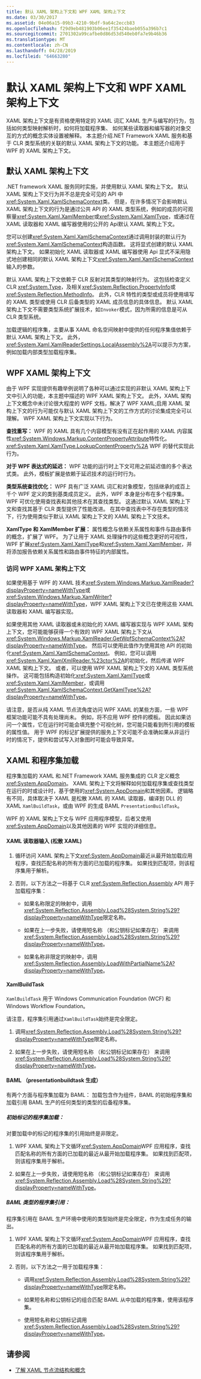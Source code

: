 ```yaml
---
title: 默认 XAML 架构上下文和 WPF XAML 架构上下文
ms.date: 03/30/2017
ms.assetid: 04e06a15-09b3-4210-9bdf-9a64c2eccb83
ms.openlocfilehash: f29d9eb481903b06ee1f35424baeb055a396b7c1
ms.sourcegitcommit: 2701302a99cafbe0d86d53d540eb0fa7e9b46b36
ms.translationtype: MT
ms.contentlocale: zh-CN
ms.lasthandoff: 04/28/2019
ms.locfileid: "64663280"
---
```

# <a name="default-xaml-schema-context-and-wpf-xaml-schema-context"></a>默认 XAML 架构上下文和 WPF XAML 架构上下文
XAML 架构上下文是有资格使用特定的 XAML 词汇 XAML 生产与编写的行为，包括如何类型映射解析时，如何将加载程序集、 如何某些读取器和编写器的对象交互的方式的概念实体设置被解释。 本主题介绍.NET Framework XAML 服务和基于 CLR 类型系统的关联的默认 XAML 架构上下文的功能。 本主题还介绍用于 WPF 的 XAML 架构上下文。  
  
## <a name="default-xaml-schema-context"></a>默认 XAML 架构上下文  
 .NET framework XAML 服务同时实施，并使用默认 XAML 架构上下文。 默认 XAML 架构上下文行为并不总是完全可见的 API 中<xref:System.Xaml.XamlSchemaContext>类。 但是，在许多情况下会影响默认 XAML 架构上下文的行为是通过公共 API 的 XAML 类型系统，例如的成员的可观察量<xref:System.Xaml.XamlMember>或<xref:System.Xaml.XamlType>，或通过在 XAML 读取器和 XAML 编写器使用的公开的 Api默认 XAML 架构上下文。  
  
 您可以创建<xref:System.Xaml.XamlSchemaContext>通过调用封装的默认行为<xref:System.Xaml.XamlSchemaContext>构造函数。 这将显式创建的默认 XAML 架构上下文。 如果初始化 XAML 读取器或 XAML 编写器使用 Api 显式不采用隐式地创建相同的默认 XAML 架构上下文<xref:System.Xaml.XamlSchemaContext>输入的参数。  
  
 默认 XAML 架构上下文依赖于 CLR 反射对其类型的映射行为。 这包括检查定义 CLR <xref:System.Type>，及相关<xref:System.Reflection.PropertyInfo>或<xref:System.Reflection.MethodInfo>。 此外，CLR 特性的类型或成员将使用填写的 XAML 类型或使用 CLR 后备类型的 XAML 成员信息的具体信息。 默认 XAML 架构上下文不需要类型系统扩展技术，如`Invoker`模式，因为所需的信息是可从 CLR 类型系统。  
  
 加载逻辑的程序集，主要从事 XAML 命名空间映射中提供的任何程序集值依赖于默认 XAML 架构上下文。 此外，<xref:System.Xaml.XamlReaderSettings.LocalAssembly%2A>可以提示为方案，例如加载内部类型加载程序集。  
  
## <a name="wpf-xaml-schema-context"></a>WPF XAML 架构上下文  
 由于 WPF 实现提供有趣举例说明了各种可以通过实现的非默认 XAML 架构上下文中引入的功能，本主题中描述的 WPF XAML 架构上下文。 此外，XAML 架构上下文概念中未讨论很大程度的 WPF 文档，解决了 WPF XAML;启用 XAML 架构上下文的行为可能仅与默认 XAML 架构上下文的工作方式的讨论集成完全可以理解。 WPF XAML 架构上下文实现以下行为。  
  
 **查找重写：** WPF 的 XAML 具有几个内容模型有没有正在起作用的 XAML 内容属性<xref:System.Windows.Markup.ContentPropertyAttribute>特性化。 <xref:System.Xaml.XamlType.LookupContentProperty%2A> WPF 的替代实现此行为。  
  
 **对于 WPF 表达式的延迟：** WPF 功能的运行时上下文可用之前延迟值的多个表达式类。 此外，模板扩展是依赖于延迟技术的运行时行为。  
  
 **类型系统查找优化：** WPF 具有广泛 XAML 词汇和对象模型，包括继承的成百上千个 WPF 定义的类到基类成员定义。 此外，WPF 本身是分布在多个程序集。 WPF 可优化使用查找表和其他技术在其查找类型。 这通过默认 XAML 架构上下文和查找其基于 CLR 类型提供了性能改进。 在其中查找表中不存在类型的情况下，行为使用类似于默认 XAML 架构上下文的 XAML 架构上下文技术。  
  
 **XamlType 和 XamlMember 扩展：** 属性概念与依赖关系属性和事件与路由事件的概念，扩展了 WPF。 为了让用于 XAML 处理操作的这些概念更好的可视性，WPF 扩展<xref:System.Xaml.XamlType>和<xref:System.Xaml.XamlMember>，并将添加报告依赖关系属性和路由事件特征的内部属性。  
  
### <a name="accessing-the-wpf-xaml-schema-context"></a>访问 WPF XAML 架构上下文  
 如果使用基于 WPF 的 XAML 技术<xref:System.Windows.Markup.XamlReader?displayProperty=nameWithType>或<xref:System.Windows.Markup.XamlWriter?displayProperty=nameWithType>，WPF XAML 架构上下文已在使用这些 XAML 读取器和 XAML 编写器实现。  
  
 如果使用其他 XAML 读取器或未初始化的 XAML 编写器实现与 WPF XAML 架构上下文，您可能能够获得一个有效的 WPF XAML 架构上下文从<xref:System.Windows.Markup.XamlReader.GetWpfSchemaContext%2A?displayProperty=nameWithType>。 然后可以使用此值作为使用其他 API 的初始化<xref:System.Xaml.XamlSchemaContext>。 例如，您可以调用<xref:System.Xaml.XamlXmlReader.%23ctor%2A>的初始化，然后传递 WPF XAML 架构上下文。 或者，可以使用 WPF XAML 架构上下文的 XAML 类型系统操作。 这可能包括构造初始化<xref:System.Xaml.XamlType>或<xref:System.Xaml.XamlMember>，或调用<xref:System.Xaml.XamlSchemaContext.GetXamlType%2A?displayProperty=nameWithType>。  
  
 请注意，是否从纯 XAML 节点流角度访问 WPF XAML 的某些方面，一些 WPF 框架功能可能不具有处理尚未。 例如，将不应用 WPF 控件的模板。 因此如果访问一个属性，它在运行时可能会填充整个可视化树，您可能只能看到所引用的模板的属性值。 用于 WPF 的标记扩展提供的服务上下文可能不会准确如果从非运行时的情况下，提供和尝试写入对象图时可能会导致异常。  
  
## <a name="xaml-and-assembly-loading"></a>XAML 和程序集加载  
 程序集加载的 XAML 和.NET Framework XAML 服务集成的 CLR 定义概念<xref:System.AppDomain>。 XAML 架构上下文将解释如何加载程序集或查找类型在运行的时或设计时，基于使用的<xref:System.AppDomain>和其他因素。 逻辑略有不同，具体取决于 XAML 是松散 XAML 的 XAML 读取器，编译到 DLL 的 XAML `XamlBuildTask`，或由 WPF 的生成 BAML `PresentationBuildTask`。  
  
 WPF 的 XAML 架构上下文与 WPF 应用程序模型，后者又使用<xref:System.AppDomain>以及其他因素的 WPF 实现的详细信息。  
  
#### <a name="xaml-reader-input-loose-xaml"></a>XAML 读取器输入 (松散 XAML)  
  
1. 循环访问 XAML 架构上下文<xref:System.AppDomain>最近从最开始加载应用程序，查找匹配名称的所有方面的已加载的程序集。 如果找到匹配项，则该程序集用于解析。  
  
2. 否则，以下方法之一将基于 CLR <xref:System.Reflection.Assembly> API 用于加载程序集：  
  
    - 如果名称限定的映射中，调用<xref:System.Reflection.Assembly.Load%28System.String%29?displayProperty=nameWithType>限定名称。  
  
    - 如果在上一步失败，请使用短名称 （和公钥标记如果存在） 来调用<xref:System.Reflection.Assembly.Load%28System.String%29?displayProperty=nameWithType>。  
  
    - 如果名称非限定的映射中，调用<xref:System.Reflection.Assembly.LoadWithPartialName%2A?displayProperty=nameWithType>。  
  
#### <a name="xamlbuildtask"></a>XamlBuildTask  
 `XamlBuildTask` 用于 Windows Communication Foundation (WCF) 和 Windows Workflow Foundation。  
  
 请注意，程序集引用通过`XamlBuildTask`始终是完全限定。  
  
1. 调用<xref:System.Reflection.Assembly.Load%28System.String%29?displayProperty=nameWithType>限定名称。  
  
2. 如果在上一步失败，请使用短名称 （和公钥标记如果存在） 来调用<xref:System.Reflection.Assembly.Load%28System.String%29?displayProperty=nameWithType>。  
  
#### <a name="baml-presentationbuildtask"></a>BAML （presentationbuildtask 生成）  
 有两个方面与程序集加载为 BAML： 加载包含作为组件，BAML 的初始程序集和加载引用 BAML 生产的任何类型的类型的后备程序集。  
  
##### <a name="assembly-load-for-initial-markup"></a>初始标记的程序集加载：  
 对要加载中的标记的程序集的引用始终是非限定。  
  
1. WPF XAML 架构上下文循环<xref:System.AppDomain>WPF 应用程序，查找匹配名称的所有方面的已加载的最近从最开始加载程序集。 如果找到匹配项，则该程序集用于解析。  
  
2. 如果在上一步失败，请使用短名称 （和公钥标记如果存在） 来调用<xref:System.Reflection.Assembly.Load%28System.String%29?displayProperty=nameWithType>。  
  
##### <a name="assembly-references-by-baml-types"></a>BAML 类型的程序集引用：  
 程序集引用在 BAML 生产环境中使用的类型始终是完全限定，作为生成任务的输出。  
  
1. WPF XAML 架构上下文循环<xref:System.AppDomain>WPF 应用程序，查找匹配名称的所有方面的已加载的最近从最开始加载程序集。 如果找到匹配项，则该程序集用于解析。  
  
2. 否则，以下方法之一用于加载程序集：  
  
    - 调用<xref:System.Reflection.Assembly.Load%28System.String%29?displayProperty=nameWithType>限定名称。  
  
    - 如果短名称和公钥标记的组合匹配 BAML 从中加载的程序集，使用该程序集。  
  
    - 使用短名称和公钥标记调用<xref:System.Reflection.Assembly.Load%28System.String%29?displayProperty=nameWithType>。  
  
## <a name="see-also"></a>请参阅

- [了解 XAML 节点流结构和概念](understanding-xaml-node-stream-structures-and-concepts.md)
